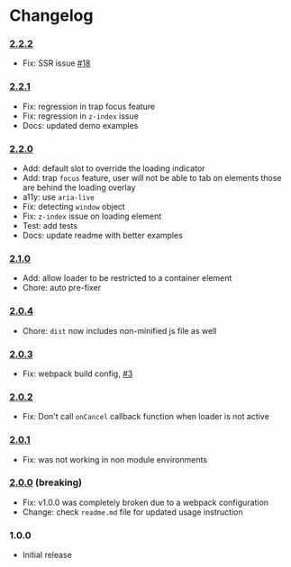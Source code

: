 # Changelog

### [2.2.2](https://github.com/ankurk91/vue-loading-overlay/compare/2.2.1...2.2.2) 
* Fix: SSR issue [#18](https://github.com/ankurk91/vue-loading-overlay/pull/18)

### [2.2.1](https://github.com/ankurk91/vue-loading-overlay/compare/2.2.0...2.2.1) 
* Fix: regression in trap focus feature
* Fix: regression in `z-index` issue
* Docs: updated demo examples

### [2.2.0](https://github.com/ankurk91/vue-loading-overlay/compare/2.1.0...2.2.0) 
* Add: default slot to override the loading indicator
* Add: trap `focus` feature, user will not be able to tab on elements those are behind the loading overlay
* a11y: use `aria-live`
* Fix: detecting `window` object
* Fix: `z-index` issue on loading element
* Test: add tests
* Docs: update readme with better examples

### [2.1.0](https://github.com/ankurk91/vue-loading-overlay/compare/2.0.4...2.1.0) 
* Add: allow loader to be restricted to a container element
* Chore: auto pre-fixer

### [2.0.4](https://github.com/ankurk91/vue-loading-overlay/compare/2.0.3...2.0.4) 
* Chore: `dist` now includes non-minified js file as well

### [2.0.3](https://github.com/ankurk91/vue-loading-overlay/compare/2.0.2...2.0.3) 
* Fix: webpack build config, [#3](https://github.com/ankurk91/vue-loading-overlay/issues/3)

### [2.0.2](https://github.com/ankurk91/vue-loading-overlay/compare/2.0.1...2.0.2) 
* Fix: Don't call `onCancel` callback function when loader is not active
       
### [2.0.1](https://github.com/ankurk91/vue-loading-overlay/compare/2.0.0...2.0.1) 
* Fix: was not working in non module environments
     
### [2.0.0](https://github.com/ankurk91/vue-loading-overlay/compare/1.0.0...2.0.0) (breaking)
* Fix: v1.0.0 was completely broken due to a webpack configuration
* Change: check `readme.md` file for updated usage instruction

### 1.0.0
* Initial release
